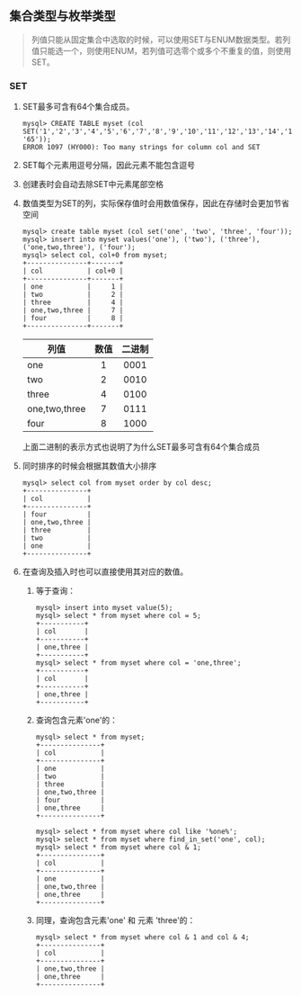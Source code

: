 ## 集合类型与枚举类型
> 列值只能从固定集合中选取的时候，可以使用SET与ENUM数据类型。若列值只能选一个，则使用ENUM，若列值可选零个或多个不重复的值，则使用SET。

### SET

1. SET最多可含有64个集合成员。
    ```
    mysql> CREATE TABLE myset (col SET('1','2','3','4','5','6','7','8','9','10','11','12','13','14','15','16','17','18','19','20','21','22','23','24','25','26','27','28','29','30','31','32','33','34','35','36','37','38','39','40','41','42','43','44','45','46','47','48','49','50','51','52','53','54','55','56','57','58','59','60','61','62','63','64', '65'));
    ERROR 1097 (HY000): Too many strings for column col and SET
    ```
2. SET每个元素用逗号分隔，因此元素不能包含逗号
3. 创建表时会自动去除SET中元素尾部空格
4. 数值类型为SET的列，实际保存值时会用数值保存，因此在存储时会更加节省空间
    ```
    mysql> create table myset (col set('one', 'two', 'three', 'four'));
    mysql> insert into myset values('one'), ('two'), ('three'), ('one,two,three'), ('four');
    mysql> select col, col+0 from myset;
    +---------------+-------+
    | col           | col+0 |
    +---------------+-------+
    | one           |     1 |
    | two           |     2 |
    | three         |     4 |
    | one,two,three |     7 |
    | four          |     8 |
    +---------------+-------+
    ```
    
    |  列值  | 数值 | 二进制 |
    | ---- | :----: | :----: |
    | one   | 1  | 0001 |
    | two   | 2  | 0010 |
    | three   | 4  | 0100 |
    | one,two,three   | 7  | 0111 |
    | four   | 8  | 1000 |
    
    上面二进制的表示方式也说明了为什么SET最多可含有64个集合成员
5. 同时排序的时候会根据其数值大小排序
    ```
    mysql> select col from myset order by col desc;
    +---------------+
    | col           |
    +---------------+
    | four          |
    | one,two,three |
    | three         |
    | two           |
    | one           |
    +---------------+
    ```
6. 在查询及插入时也可以直接使用其对应的数值。
    1. 等于查询：
        ```
        mysql> insert into myset value(5);
        mysql> select * from myset where col = 5;
        +-----------+
        | col       |
        +-----------+
        | one,three |
        +-----------+
        mysql> select * from myset where col = 'one,three';
        +-----------+
        | col       |
        +-----------+
        | one,three |
        +-----------+
        ```
    2. 查询包含元素'one'的：
        ```
        mysql> select * from myset;
        +---------------+
        | col           |
        +---------------+
        | one           |
        | two           |
        | three         |
        | one,two,three |
        | four          |
        | one,three     |
        +---------------+
        
        mysql> select * from myset where col like '%one%';
        mysql> select * from myset where find_in_set('one', col);
        mysql> select * from myset where col & 1;
        +---------------+
        | col           |
        +---------------+
        | one           |
        | one,two,three |
        | one,three     |
        +---------------+
        ```
    3. 同理，查询包含元素'one' 和 元素 'three'的：
        ```
        mysql> select * from myset where col & 1 and col & 4;
        +---------------+
        | col           |
        +---------------+
        | one,two,three |
        | one,three     |
        +---------------+
        ```